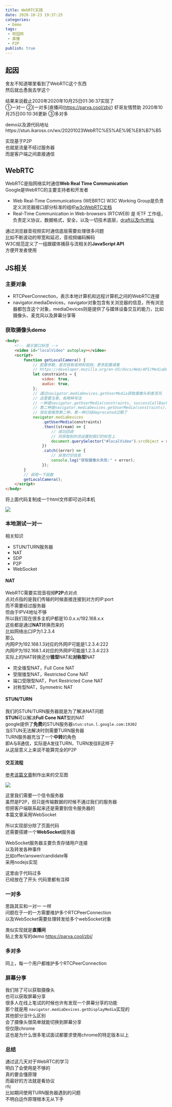 ```yaml
---
title: WebRTC实践
date: 2020-10-23 19:37:25
categories:    
 - Demo    
tags:    
 - 校园网
 - 直播
 - P2P
publish: true    
---
```


## 起因
舍友不知道哪里看到了WebRTC这个东西    
然后就怂恿我去学这个  

结果来说截止2020年2020年10月25日01:36:37实现了  
①一对一
②[一对多]直播间(https://parva.cool/zbj/) 虾哥友情赞助 2020年10月25日00:10:36更新
③多对多

demo以及源代码地址https://stun.ikarosx.cn/wx/20201023WebRTC%E5%AE%9E%E8%B7%B5  

实现基于P2P  
也就是流量不经过服务器  
而是客户端之间直接通信  

## WebRTC
WebRTC是指网络实时通信**Web Real Time Communication**   
Google是WebRTC的主要支持者和开发者  

- Web Real-Time Communications (WEBRTC) W3C Working Group是负责定义浏览器接口部分标准的组织[w3cWebRTC文档](https://www.w3.org/TR/webrtc/)  
- Real-Time Communication in Web-browsers (RTCWEB) 是 IETF 工作组，负责定义协议，数据格式，安全，以及一切技术底层，[draft以及rfc地址](https://datatracker.ietf.org/doc/search?name=rtc&sort=&rfcs=on&activedrafts=on&by=group&group=)

通过浏览器音视频实时通信底层需要处理很多问题  
比如不断波动的带宽和延迟，音视频编码解码  
W3C规范定义了一组跟媒体捕获与流相关的**JavaScript API**  
方便开发者使用  

## JS相关

### 主要对象

- RTCPeerConnection，表示本地计算机和远程计算机之间的WebRTC连接
- navigator.mediaDevices，navigator对象包含有关浏览器的信息，所有浏览器都包含这个对象，mediaDevices则是提供了与媒体设备交互的能力，比如摄像头、麦克风以及屏幕分享等

### 获取摄像头demo


```html
<body>
    <!-- 展示窗口标签 -->
    <video id="localVideo" autoplay></video>
    <script>
        function getLocalCamera() {
            // 配置参数，是否获取音频和视频，更多配置请看
            // https://developer.mozilla.org/en-US/docs/Web/API/MediaDevices/getUserMedia
            let constraints = {
                video: true,
                audio: true,
            };
            // 通过navigator.mediaDevices.getUserMedia获取摄像头和麦克风
            // 这里要注意，有两种写法
            // 一种是navigator.getUserMedia(constraints, successCallBack, failureCallBack)
            // 第二种是navigator.mediaDevices.getUserMedia(constraints).thenc写法
            // 现在是推荐第二种，第一种已经deprecated过期了
            navigator.mediaDevices
                .getUserMedia(constraints)
                .then((stream) => {
                    // 成功回调
                    // 将获取到的流设置到我们的标签上
                    document.querySelector("#localVideo").srcObject = stream;
                })
                .catch((error) => {
                    // 异常打印信息
                    console.log("获取摄像头失败:" + error);
                });
        }
        // 调用一下函数
        getLocalCamera();
    </script>
</body>       
```

将上面代码复制成一个html文件即可访问本机  

<img src="https://ikaros-picture.oss-cn-shenzhen.aliyuncs.com/typora/Ikaros/20201024001238.png">

### 本地测试一对一

相关知识
- STUN/TURN服务器
- NAT
- SDP
- P2P
- WebSocket

#### NAT
WebRTC需要实现音视频**P2P**点对点  
点对点指的是我们传输的时候直接连接到对方的IP:port  
而不需要经过服务器  
但由于IPV4地址不够  
所以我们现在很多主机IP都是10.0.x.x/192.168.x.x  
这些都是通过**NAT**转换而来的  
比如网络出口IP为1.2.3.4  
那么  
内网IP为192.168.1.3对应的外网IP可能是1.2.3.4:222  
内网IP为192.168.1.4对应的外网IP可能是1.2.3.4:223  
实际上的NAT转换还分**锥型**NAT和**对称型**NAT  
- 完全锥型NAT，Full Cone NAT
- 受限锥型NAT，Restricted Cone NAT
- 端口受限型NAT，Port Restricted Cone NAT
- 对称型NAT，Symmetric NAT

#### STUN/TURN
我们的STUN/TURN服务器就是为了解决NAT问题  
**STUN**可以解决**Full Cone NAT**型的NAT  
google提供了**免费**的STUN服务器`stun:stun.l.google.com:19302`    
当STUN无法解决时则需要TURN服务器  
TURN服务器充当了一个**中转**的角色  
即A与B通信，实际是A发往TURN，TURN发往B这样子  
从这层意义上来说不能算完全的P2P  

#### 交互流程

[参考该篇文章](https://www.twilio.com/docs/stun-turn/faq#faq-how-does-nat-work)制作出来的交互图  

<img src="https://ikaros-picture.oss-cn-shenzhen.aliyuncs.com/typora/Ikaros/WebRTC.png">

这里我们需要一个信令服务器  
虽然是P2P，但只是传输数据的时候不通过我们的服务器  
但把客户端联系起来还是需要到信令服务器的    
本篇文章采用WebSocket  

所以实现部分除了页面代码  
还需要搭建一个**WebSocket**服务器  

WebSocket服务器主要负责存储用户连接   
以及转发各种事件  
比如offer/answer/candidate等  
采用nodejs实现  

这里由于代码过多  
已经放在了开头
代码里都有注释  

### 一对多
思路其实和一对一 一样  
问题在于一的一方需要维护多个RTCPeerConnection  
以及WebSocket需要处理转发给多个webSocket对象  

类似实现就是**直播间**  
贴上舍友写的demo
https://parva.cool/zbj/

### 多对多
同上，每一个用户都维护多个RTCPeerConnection  


### 屏幕分享
我们除了可以获取摄像头  
也可以获取屏幕分享  
很多人在线上笔试的时候也许有发现一个屏幕分享的功能  
那个就是用
`navigator.mediaDevices.getDisplayMedia`实现的  
其他部分没什么区别  
会了摄像头很简单就能切换到屏幕分享  
但仅限chrome  
这也是为什么很多笔试面试都要求使用chrome的特定版本以上  

### 总结
通过这几天对于WebRTC的学习  
明白了会使用是不够的  
真的要会懂原理  
而最好的方法就是看协议  
rfc  
比如期间使用TURN服务器遇到的问题  
不明白运作原理根本无从下手  





